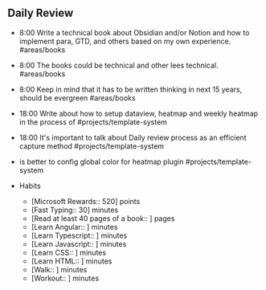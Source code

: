 
## Daily Review
- 8:00 Write a technical book about Obsidian and/or Notion and how to implement para, GTD, and others based on my own experience. #areas/books
- 8:00 The books could be technical and other lees technical. #areas/books
- 8:00 Keep in mind that it has to be written thinking in next 15 years, should be evergreen #areas/books 
- 18:00 Write about how to setup dataview, heatmap and weekly heatmap in the process of #projects/template-system 
- 18:00 It's important to talk about Daily review process as an efficient capture method #projects/template-system 
- is better to config global color for heatmap plugin #projects/template-system 

- Habits 
	 - [Microsoft Rewards:: 520] points
	 - [Fast Typing:: 30] minutes
	 - [Read at least 40 pages of a book:: ] pages
	 - [Learn Angular:: ] minutes
	 - [Learn Typescript:: ] minutes
	 - [Learn Javascript:: ] minutes
	 - [Learn CSS:: ] minutes
	 - [Learn HTML:: ] minutes
	 - [Walk:: ] minutes
	 - [Workout:: ] minutes
